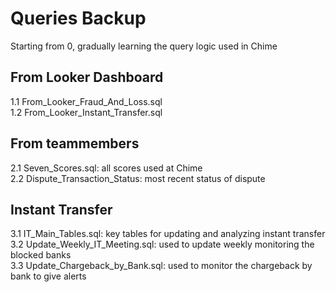 # Queries Backup
Starting from 0, gradually learning the query logic used in Chime

## From Looker Dashboard
1.1 From_Looker_Fraud_And_Loss.sql\
1.2 From_Looker_Instant_Transfer.sql

## From teammembers
2.1 Seven_Scores.sql: all scores used at Chime\
2.2 Dispute_Transaction_Status: most recent status of dispute

## Instant Transfer
3.1 IT_Main_Tables.sql: key tables for updating and analyzing instant transfer\
3.2 Update_Weekly_IT_Meeting.sql: used to update weekly monitoring the blocked banks\
3.3 Update_Chargeback_by_Bank.sql: used to monitor the chargeback by bank to give alerts
